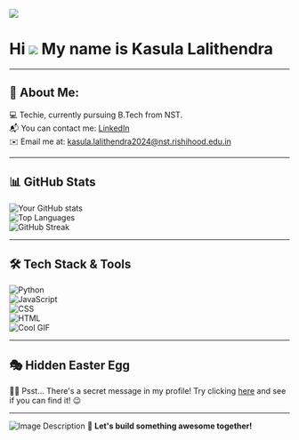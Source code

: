 <img src = "https://user-images.githubusercontent.com/74038190/225813708-98b745f2-7d22-48cf-9150-083f1b00d6c9.gif"></src>


# Hi ![](https://user-images.githubusercontent.com/18350557/176309783-0785949b-9127-417c-8b55-ab5a4333674e.gif) My name is Kasula Lalithendra

---

## 🚀 About Me:
💻 Techie, currently pursuing B.Tech from NST.  
📬 You can contact me: [LinkedIn](https://www.linkedin.com/in/kasula-lalithendra-1b90b7323/)  
✉️ Email me at: [kasula.lalithendra2024@nst.rishihood.edu.in](mailto:kasula.lalithendra2024@nst.rishihood.edu.in)

---

## 📊 GitHub Stats
![Your GitHub stats](https://github-readme-stats.vercel.app/api?username=yourusername&show_icons=true&theme=radical)  
![Top Languages](https://github-readme-stats.vercel.app/api/top-langs/?username=yourusername&layout=compact&theme=dracula)  
![GitHub Streak](https://github-readme-streak-stats.herokuapp.com/?user=yourusername&theme=dark)

---

## 🛠️ Tech Stack & Tools
![Python](https://img.shields.io/badge/Python-3776AB?style=for-the-badge&logo=python&logoColor=white)  
![JavaScript](https://img.shields.io/badge/JavaScript-F7DF1E?style=for-the-badge&logo=javascript&logoColor=black)  
![CSS](https://img.shields.io/badge/CSS-1572B6?style=for-the-badge&logo=css3&logoColor=white)  
![HTML](https://img.shields.io/badge/HTML-E34F26?style=for-the-badge&logo=html5&logoColor=white)  
![Cool GIF](https://user-images.githubusercontent.com/74038190/216649421-9e9387cc-b2d3-4375-97e2-f4c43373d3ae.gif)



---

## 🎭 Hidden Easter Egg
🕵️‍♂️ Psst... There's a secret message in my profile! Try clicking [here](https://github.com/Lalith0024/Capstone-Project-1) and see if you can find it! 😉

---




![Image Description](https://user-images.githubusercontent.com/74038190/216120981-b9507c36-0e04-4469-8e27-c99271b45ba5.png)
🚀 **Let's build something awesome together!**





<!--
**Lalith0024/Lalith0024** is a ✨ _special_ ✨ repository because its `README.md` (this file) appears on your GitHub profile.

Here are some ideas to get you started:

- 🔭 I’m currently working on ...
- 🌱 I’m currently learning ...
- 👯 I’m looking to collaborate on ...
- 🤔 I’m looking for help with ...
- 💬 Ask me about ...
- 📫 How to reach me: ...
- 😄 Pronouns: ...
- ⚡ Fun fact: ...
-->
